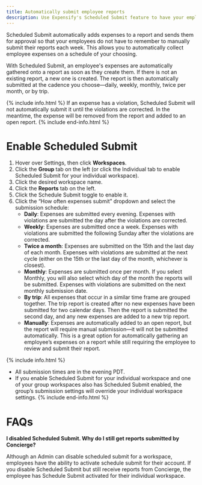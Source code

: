 ```yaml
---
title: Automatically submit employee reports
description: Use Expensify's Scheduled Submit feature to have your employees' expenses submitted automatically for them
---
```

<div id="expensify-classic" markdown="1">

Scheduled Submit automatically adds expenses to a report and sends them for approval so that your employees do not have to remember to manually submit their reports each week. This allows you to automatically collect employee expenses on a schedule of your choosing.

With Scheduled Submit, an employee's expenses are automatically gathered onto a report as soon as they create them. If there is not an existing report, a new one is created. The report is then automatically submitted at the cadence you choose—daily, weekly, monthly, twice per month, or by trip. 

{% include info.html %}
If an expense has a violation, Scheduled Submit will not automatically submit it until the violations are corrected. In the meantime, the expense will be removed from the report and added to an open report. 
{% include end-info.html %}

# Enable Scheduled Submit

1. Hover over Settings, then click **Workspaces**.
2. Click the **Group** tab on the left (or click the Individual tab to enable Scheduled Submit for your individual workspace).  
3. Click the desired workspace name. 
4. Click the **Reports** tab on the left. 
5. Click the Schedule Submit toggle to enable it. 
6. Click the “How often expenses submit” dropdown and select the submission schedule:
   - **Daily**: Expenses are submitted every evening. Expenses with violations are submitted the day after the violations are corrected.
   - **Weekly**: Expenses are submitted once a week. Expenses with violations are submitted the following Sunday after the violations are corrected. 
   - **Twice a month**: Expenses are submitted on the 15th and the last day of each month. Expenses with violations are submitted at the next cycle (either on the 15th or the last day of the month, whichever is closest).
   - **Monthly**: Expenses are submitted once per month. If you select Monthly, you will also select which day of the month the reports will be submitted. Expenses with violations are submitted on the next monthly submission date. 
   - **By trip**: All expenses that occur in a similar time frame are grouped together. The trip report is created after no new expenses have been submitted for two calendar days. Then the report is submitted the second day, and any new expenses are added to a new trip report. 
   - **Manually**: Expenses are automatically added to an open report, but the report will require manual submission—it will not be submitted automatically. This is a great option for automatically gathering an employee’s expenses on a report while still requiring the employee to review and submit their report.

{% include info.html %}
- All submission times are in the evening PDT. 
- If you enable Scheduled Submit for your individual workspace and one of your group workspaces also has Scheduled Submit enabled, the group’s submission settings will override your individual workspace settings. 
{% include end-info.html %}

# FAQs

**I disabled Scheduled Submit. Why do I still get reports submitted by Concierge?**

Although an Admin can disable scheduled submit for a workspace, employees have the ability to activate schedule submit for their account. If you disable Scheduled Submit but still receive reports from Concierge, the employee has Schedule Submit activated for their individual workspace. 

</div>
